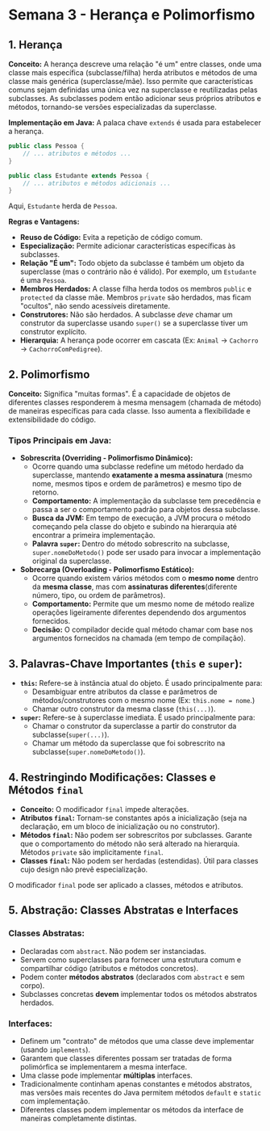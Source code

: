 # Semana 3 - Herança e Polimorfismo

## 1. Herança

**Conceito:** A herança descreve uma relação "é um" entre classes, onde uma classe mais específica (subclasse/filha) herda atributos e métodos de uma classe mais genérica (superclasse/mãe). Isso permite que características comuns sejam definidas uma única vez na superclasse e reutilizadas pelas subclasses. As subclasses podem então adicionar seus próprios atributos e métodos, tornando-se versões especializadas da superclasse.

**Implementação em Java:** A palaca chave `extends` é usada para estabelecer a herança.

``` Java
public class Pessoa {
    // ... atributos e métodos ...
}

public class Estudante extends Pessoa {
    // ... atributos e métodos adicionais ...
}
```

Aqui, `Estudante` herda de `Pessoa`.

**Regras e Vantagens:**

- **Reuso de Código:** Evita a repetição de código comum.
- **Especialização:** Permite adicionar características específicas às subclasses.
- **Relação "É um":** Todo objeto da subclasse é também um objeto da superclasse (mas o contrário não é válido). Por exemplo, um `Estudante` é uma `Pessoa`.
- **Membros Herdados:** A classe filha herda todos os membros `public` e `protected` da classe mãe. Membros `private` são herdados, mas ficam "ocultos", não sendo acessíveis diretamente.
- **Construtores:** Não são herdados. A subclasse *deve* chamar um construtor da superclasse usando `super()` se a superclasse tiver um construtor explícito.
- **Hierarquia:** A herança pode ocorrer em cascata (Ex: `Animal` -> `Cachorro` -> `CachorroComPedigree`).

## 2. Polimorfismo

**Conceito:** Significa "muitas formas". É a capacidade de objetos de diferentes classes responderem à mesma mensagem (chamada de método) de maneiras específicas para cada classe. Isso aumenta a flexibilidade e extensibilidade do código.

### Tipos Principais em Java:

- **Sobrescrita (Overriding - Polimorfismo Dinâmico):**
    - Ocorre quando uma subclasse redefine um método herdado da superclasse, mantendo **exatamente a mesma assinatura** (mesmo nome, mesmos tipos e ordem de parâmetros) e mesmo tipo de retorno.
    - **Comportamento:** A implementação da subclasse tem precedência e passa a ser o comportamento padrão para objetos dessa subclasse.
    - **Busca da JVM:** Em tempo de execução, a JVM procura o método começando pela classe do objeto e subindo na hierarquia até encontrar a primeira implementação.
    - **Palavra `super`:** Dentro do método sobrescrito na subclasse, `super.nomeDoMetodo()` pode ser usado para invocar a implementação original da superclasse.
- **Sobrecarga (Overloading - Polimorfismo Estático):**
    - Ocorre quando existem vários métodos com o **mesmo nome** dentro da **mesma classe**, mas com **assinaturas diferentes**(diferente número, tipo, ou ordem de parâmetros).
    - **Comportamento:** Permite que um mesmo nome de método realize operações ligeiramente diferentes dependendo dos argumentos fornecidos.
    - **Decisão:** O compilador decide qual método chamar com base nos argumentos fornecidos na chamada (em tempo de compilação).

## 3. Palavras-Chave Importantes (`this` e `super`):

- **`this`:** Refere-se à instância atual do objeto. É usado principalmente para:
    - Desambiguar entre atributos da classe e parâmetros de métodos/construtores com o mesmo nome (Ex: `this.nome = nome`.)
    - Chamar outro construtor da mesma classe (`this(...)`).
- **`super`:** Refere-se à superclasse imediata. É usado principalmente para:
    - Chamar o construtor da superclasse a partir do construtor da subclasse(`super(...)`).
    - Chamar um método da superclasse que foi sobrescrito na subclasse(`super.nomeDoMetodo()`).

## 4. Restringindo Modificações: Classes e Métodos `final`

- **Conceito:** O modificador `final` impede alterações.
- **Atributos `final`:** Tornam-se constantes após a inicialização (seja na declaração, em um bloco de inicialização ou no construtor).
- **Métodos  `final`:** Não podem ser sobrescritos por subclasses. Garante que o comportamento do método não será alterado na hierarquia. Métodos `private` são implicitamente `final`.
- **Classes  `final`:** Não podem ser herdadas (estendidas). Útil para classes cujo design não prevê especialização.

O modificador `final` pode ser aplicado a classes, métodos e atributos.

## 5. Abstração: Classes Abstratas e Interfaces

### Classes Abstratas:

- Declaradas com `abstract`. Não podem ser instanciadas.
- Servem como superclasses para fornecer uma estrutura comum e compartilhar código (atributos e métodos concretos).
- Podem conter **métodos abstratos** (declarados com `abstract` e sem corpo).
- Subclasses concretas **devem** implementar todos os métodos abstratos herdados.

### Interfaces:

- Definem um "contrato" de métodos que uma classe deve implementar (usando `implements`).
- Garantem que classes diferentes possam ser tratadas de forma polimórfica se implementarem a mesma interface.
- Uma classe pode implementar **múltiplas** interfaces.
- Tradicionalmente continham apenas constantes e métodos abstratos, mas versões mais recentes do Java permitem métodos `default` e `static` com implementação.
- Diferentes classes podem implementar os métodos da interface de maneiras completamente distintas.